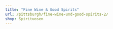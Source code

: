 ```yaml
---
title: "Fine Wine & Good Spirits"
url: /pittsburgh/fine-wine-und-good-spirits-2/
shop: Spirituosen
---
```

